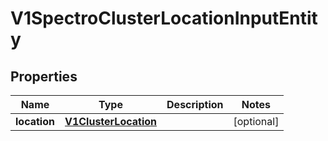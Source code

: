 # V1SpectroClusterLocationInputEntity

## Properties
Name | Type | Description | Notes
------------ | ------------- | ------------- | -------------
**location** | [**V1ClusterLocation**](V1ClusterLocation.md) |  |  [optional]

